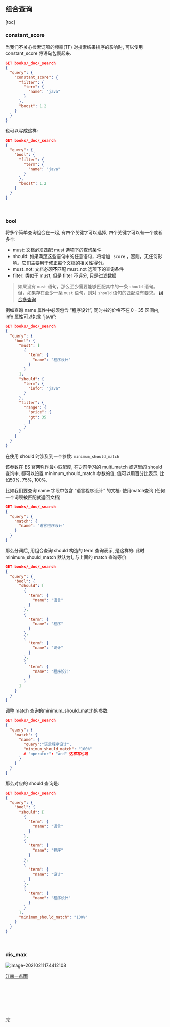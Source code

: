 ## 组合查询

[toc]

### constant_score

当我们不关心检索词项的频率(TF) 对搜索结果排序的影响时, 可以使用 constant_score 将语句包裹起来.

```json
GET books/_doc/_search
{
  "query": {
    "constant_score": {
      "filter": {
        "term": {
          "name": "java"
        }
      },
      "boost": 1.2
    }
  }
}
```

也可以写成这样: 

~~~json
GET books/_doc/_search
{
  "query": {
    "bool": {
      "filter": {
        "term": {
          "name": "java"
        }
      },
      "boost": 1.2
    }
  }
}
~~~



<br>

### bool

将多个简单查询组合在一起, 有四个关键字可以选择, 四个关键字可以有一个或者多个: 

- must: 文档必须匹配 must 选项下的查询条件
- should: 如果满足这些语句中的任意语句，将增加 `_score` ，否则，无任何影响。它们主要用于修正每个文档的相关性得分。
- must_not: 文档必须**不**匹配 must_not 选项下的查询条件
- filter: 类似于 must, 但是 filter 不评分, 只是过滤数据

> 如果没有 `must` 语句，那么至少需要能够匹配其中的一条 `should` 语句。但，如果存在至少一条 `must` 语句，则对 `should` 语句的匹配没有要求。 [组合多查询](https://www.elastic.co/guide/cn/elasticsearch/guide/current/combining-queries-together.html)
>

例如查询 name 属性中必须包含 “程序设计”, 同时书的价格不在 0 - 35 区间内, info 属性可以包含 “java”:

```json
GET books/_doc/_search
{
  "query": {
    "bool": {
      "must": [
        {
          "term": {
            "name": "程序设计"
          }
        }
      ],
      "should": {
        "term": {
          "info": "java"
        }
      },
      "filter": {
        "range": {
          "price": {
          "gt": 35  
          }
        }
      }
    }
  }
}
```

在使用 should 时涉及到一个参数: `minimum_should_match` 

该参数在 ES 官网称作最小匹配度, 在之前学习的 multi_match 或这里的 should 查询中, 都可以设置 minimum_should_match 参数的值, 值可以用百分比表示, 比如50%, 75%, 100%.

比如我们要查询 name 字段中包含 “语言程序设计” 的文档: 使用match查询 (任何一个词项被匹配就返回文档)

```json
GET books/_doc/_search
{
  "query": {
    "match": {
      "name": "语言程序设计"
    }
  }
}
```

那么分词后, 用组合查询 should 构造的 term 查询表示, 是这样的: 此时 minimum_should_match 默认为1, 与上面的 match 查询等价

```json
GET books/_doc/_search
{
  "query": {
    "bool": {
      "should": [
        {
          "term": {
            "name": "语言" 
          }
        },
        {
          "term": {
            "name": "程序" 
          }
        },
        {
          "term": {
            "name": "设计" 
          }
        },
        {
          "term": {
            "name": "程序设计" 
          }
        } 
      ]
    }
  }
}
```

调整 match 查询的minimum_should_match的参数:

```json
GET books/_doc/_search
{
  "query": {
    "match": {
      "name": {
        "query":"语言程序设计",
        "minimum_should_match": "100%"
        # "operator": "and" 这样写也可
      }
    }
  }
}

```

那么对应的 should 查询是: 

```json
GET books/_doc/_search
{
  "query": {
    "bool": {
      "should": [
        {
          "term": {
            "name": "语言" 
          }
        },
        {
          "term": {
            "name": "程序" 
          }
        },
        {
          "term": {
            "name": "设计" 
          }
        },
        {
          "term": {
            "name": "程序设计" 
          }
        } 
      ],
      "minimum_should_match": "100%"
    }
  }
}
```

<br>

### dis_max

![image-20210211174412108](/Users/kai/Documents/blog/ES/assess/image-20210211174412108.png)

[江南一点雨](https://www.bilibili.com/video/BV1ft4y1e7tq?p=30&spm_id_from=pageDriver)

<br>









<br><br><br>





###### 完





